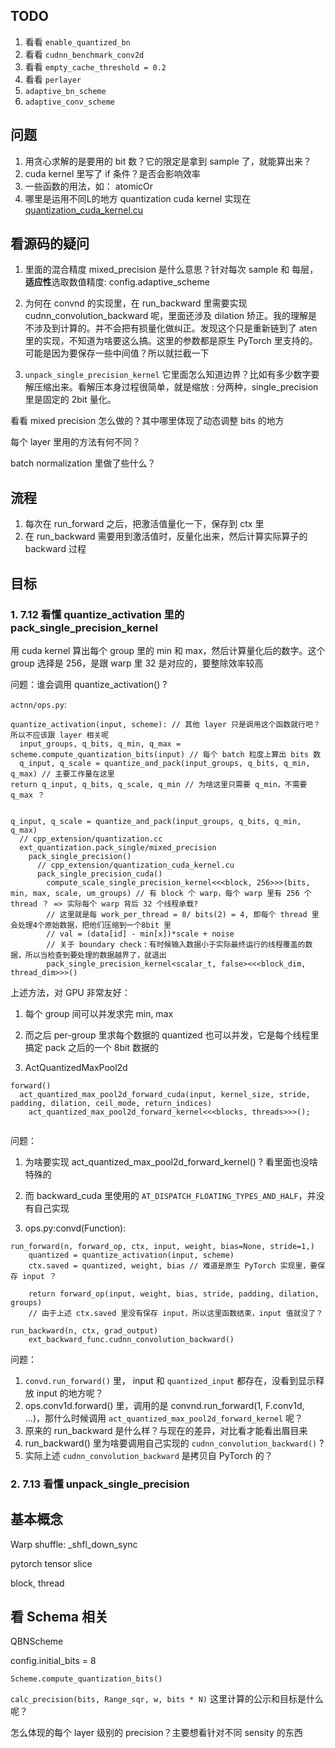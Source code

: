 ## TODO
1. 看看 `enable_quantized_bn`
2. 看看 `cudnn_benchmark_conv2d`
3. 看看 `empty_cache_threshold = 0.2`
4. 看看 `perlayer`
5. `adaptive_bn_scheme`
5. `adaptive_conv_scheme`

## 问题
1. 用贪心求解的是要用的 bit 数？它的限定是拿到 sample 了，就能算出来？
2. cuda kernel 里写了 if 条件？是否会影响效率
3. 一些函数的用法，如： atomicOr
4. 哪里是运用不同L的地方
quantization cuda kernel 实现在[quantization_cuda_kernel.cu](https://github.com/ucbrise/actnn/blob/9026b5fe8c3115a326c03a726a92ab87cf176d61/actnn/actnn/cpp_extension/quantization_cuda_kernel.cu?plain=1#L25)

## 看源码的疑问
1. 里面的混合精度 mixed_precision 是什么意思？针对每次 sample 和 每层，**适应性**选取数值精度: config.adaptive_scheme

2. 为何在 convnd 的实现里，在 run\_backward 里需要实现 cudnn\_convolution\_backward 呢，里面还涉及 dilation 矫正。我的理解是不涉及到计算的。并不会把有损量化做纠正。发现这个只是重新链到了 aten 里的实现，不知道为啥要这么搞。这里的参数都是原生 PyTorch 里支持的。可能是因为要保存一些中间值？所以就拦截一下

3. `unpack_single_precision_kernel`
它里面怎么知道边界？比如有多少数字要解压缩出来。看解压本身过程很简单，就是缩放 : 分两种，single_precision 里是固定的 2bit 量化。

看看 mixed precision 怎么做的？其中哪里体现了动态调整 bits 的地方

每个 layer 里用的方法有何不同？

batch normalization 里做了些什么？



## 流程
1. 每次在 run\_forward 之后，把激活值量化一下，保存到 ctx 里
2. 在 run\_backward 需要用到激活值时，反量化出来，然后计算实际算子的 backward 过程

## 目标
### 1. 7.12 看懂 quantize\_activation 里的 pack\_single\_precision_kernel
用 cuda  kernel 算出每个 group 里的 min 和 max，然后计算量化后的数字。这个 group 选择是 256，是跟 warp 里 32 是对应的，要整除效率较高

问题：谁会调用 quantize_activation() ?

`actnn/ops.py`:
```
quantize_activation(input, scheme): // 其他 layer 只是调用这个函数就行吧？所以不应该跟 layer 相关呢
  input_groups, q_bits, q_min, q_max = scheme.compute_quantization_bits(input) // 每个 batch 粒度上算出 bits 数
  q_input, q_scale = quantize_and_pack(input_groups, q_bits, q_min, q_max) // 主要工作量在这里
return q_input, q_bits, q_scale, q_min // 为啥这里只需要 q_min，不需要q_max ？

  
q_input, q_scale = quantize_and_pack(input_groups, q_bits, q_min, q_max)
  // cpp_extension/quantization.cc
  ext_quantization.pack_single/mixed_precision
    pack_single_precision()
      // cpp_extension/quantization_cuda_kernel.cu
      pack_single_precision_cuda()
        compute_scale_single_precision_kernel<<<block, 256>>>(bits, min, max, scale, um_groups) // 有 block 个 warp，每个 warp 里有 256 个 thread ？ => 实际每个 warp 背后 32 个线程承载?
        // 这里就是每 work_per_thread = 8/ bits(2) = 4, 即每个 thread 里会处理4个原始数据，把他们压缩到一个8bit 里
        // val = (data[id] - min[x])*scale + noise
        // 关于 boundary check：有时候输入数据小于实际最终运行的线程覆盖的数据，所以当检查到要处理的数据越界了，就退出
        pack_single_precision_kernel<scalar_t, false><<<block_dim, thread_dim>>>()
```

上述方法，对 GPU 非常友好：
1. 每个 group 间可以并发求完 min, max
2. 而之后 per-group 里求每个数据的 quantized 也可以并发，它是每个线程里搞定 pack 之后的一个 8bit 数据的 

2. ActQuantizedMaxPool2d
```
forward()
  act_quantized_max_pool2d_forward_cuda(input, kernel_size, stride, padding, dilation, ceil_mode, return_indices)
    act_quantized_max_pool2d_forward_kernel<<<blocks, threads>>>();
    
```

问题：
1. 为啥要实现 act\_quantized\_max\_pool2d\_forward\_kernel() ? 看里面也没啥特殊的
2. 而 backward\_cuda 里使用的 `AT_DISPATCH_FLOATING_TYPES_AND_HALF`，并没有自己实现


3. ops.py:convd(Function):
```
run_forward(n, forward_op, ctx, input, weight, bias=None, stride=1,)
    quantized = quantize_activation(input, scheme)
    ctx.saved = quantized, weight, bias // 难道是原生 PyTorch 实现里，要保存 input ？
    
    return forward_op(input, weight, bias, stride, padding, dilation, groups)
    // 由于上述 ctx.saved 里没有保存 input，所以这里函数结束，input 值就没了？

run_backward(n, ctx, grad_output)
    ext_backward_func.cudnn_convolution_backward() 
```

问题：
1. `convd.run_forward()` 里， input 和 `quantized_input` 都存在，没看到显示释放 input 的地方呢？
2. ops.conv1d.forward() 里，调用的是 convnd.run_forward(1, F.conv1d, ...)，那什么时候调用 `act_quantized_max_pool2d_forward_kernel` 呢？
3. 原来的 run_backward 是什么样？与现在的差异，对比看才能看出眉目来
4. run_backward() 里为啥要调用自己实现的 `cudnn_convolution_backward()` ?
5. 实际上述 `cudnn_convolution_backward` 是拷贝自 PyTorch 的？

### 2. 7.13 看懂 unpack\_single\_precision

## 基本概念
Warp shuffle: \_shfl\_down_sync

pytorch tensor  slice

block, thread


## 看 Schema 相关
QBNScheme

config.initial_bits = 8

`Scheme.compute_quantization_bits()`

`calc_precision(bits, Range_sqr, w, bits * N)` 这里计算的公示和目标是什么呢？

怎么体现的每个 layer 级别的 precision？主要想看针对不同 sensity 的东西

